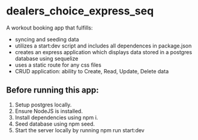 # dealers_choice_express_seq

A workout booking app that fulfills:
- syncing and seeding data
- utilizes a start:dev script and includes all dependences in package.json
- creates an express application which displays data stored in a postgres database using sequelize
- uses a static route for any css files
- CRUD application: ability to Create, Read, Update, Delete data


## Before running this app:

1. Setup postgres locally.
2. Ensure NodeJS is installed.
3. Install dependencies using npm i.
4. Seed database using npm seed.
5. Start the server locally by running npm run start:dev

